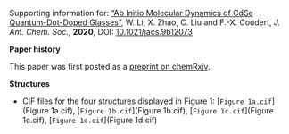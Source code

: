 Supporting information for: [“Ab Initio Molecular Dynamics of CdSe Quantum-Dot-Doped Glasses”](https://doi.org/10.1021/jacs.9b12073), W. Li, X. Zhao, C. Liu and F.-X. Coudert, _J. Am. Chem. Soc._, **2020**, DOI: [10.1021/jacs.9b12073](https://doi.org/10.1021/jacs.9b12073)


**Paper history**

This paper was first posted as a [preprint on chemRxiv](https://doi.org/10.26434/chemrxiv.10272041).

**Structures**

- CIF files for the four structures displayed in Figure 1: [`Figure 1a.cif`](Figure 1a.cif), [`Figure 1b.cif`](Figure 1b.cif), [`Figure 1c.cif`](Figure 1c.cif), [`Figure 1d.cif`](Figure 1d.cif)
